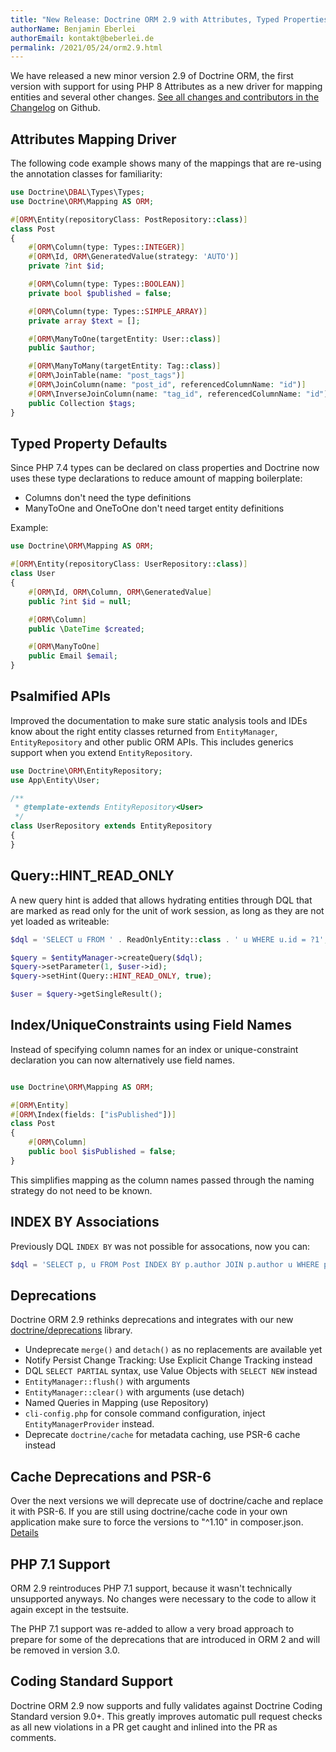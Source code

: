 ```yaml
---
title: "New Release: Doctrine ORM 2.9 with Attributes, Typed Properties, more"
authorName: Benjamin Eberlei
authorEmail: kontakt@beberlei.de
permalink: /2021/05/24/orm2.9.html
---
```


We have released a new minor version 2.9 of Doctrine ORM, the first version
with support for using PHP 8 Attributes as a new driver for mapping entities
and several other changes. [See all changes and contributors in the
Changelog](https://github.com/doctrine/orm/releases/tag/2.9.0) on Github.

## Attributes Mapping Driver

The following code example shows many of the mappings that are re-using
the annotation classes for familiarity:

```php
use Doctrine\DBAL\Types\Types;
use Doctrine\ORM\Mapping AS ORM;

#[ORM\Entity(repositoryClass: PostRepository::class)]
class Post
{
    #[ORM\Column(type: Types::INTEGER)]
    #[ORM\Id, ORM\GeneratedValue(strategy: 'AUTO')]
    private ?int $id;

    #[ORM\Column(type: Types::BOOLEAN)]
    private bool $published = false;

    #[ORM\Column(type: Types::SIMPLE_ARRAY)]
    private array $text = [];

    #[ORM\ManyToOne(targetEntity: User::class)]
    public $author;

    #[ORM\ManyToMany(targetEntity: Tag::class)]
    #[ORM\JoinTable(name: "post_tags")]
    #[ORM\JoinColumn(name: "post_id", referencedColumnName: "id")]
    #[ORM\InverseJoinColumn(name: "tag_id", referencedColumnName: "id")]
    public Collection $tags;
}
```

## Typed Property Defaults

Since PHP 7.4 types can be declared on class properties and Doctrine now
uses these type declarations to reduce amount of mapping boilerplate:

- Columns don't need the type definitions
- ManyToOne and OneToOne don't need target entity definitions

Example:

```php
use Doctrine\ORM\Mapping AS ORM;

#[ORM\Entity(repositoryClass: UserRepository::class)]
class User
{
    #[ORM\Id, ORM\Column, ORM\GeneratedValue]
    public ?int $id = null;

    #[ORM\Column]
    public \DateTime $created;

    #[ORM\ManyToOne]
    public Email $email;
}
```

## Psalmified APIs

Improved the documentation to make sure static analysis tools and IDEs know
about the right entity classes returned from `EntityManager`,
`EntityRepository` and other public ORM APIs. This includes generics support
when you extend `EntityRepository`.

```php
use Doctrine\ORM\EntityRepository;
use App\Entity\User;

/**
 * @template-extends EntityRepository<User>
 */
class UserRepository extends EntityRepository
{
}
```

## Query::HINT_READ_ONLY

A new query hint is added that allows hydrating entities through DQL that are
marked as read only for the unit of work session, as long as they are not yet
loaded as writeable:

```php
$dql = 'SELECT u FROM ' . ReadOnlyEntity::class . ' u WHERE u.id = ?1';

$query = $entityManager->createQuery($dql);
$query->setParameter(1, $user->id);
$query->setHint(Query::HINT_READ_ONLY, true);

$user = $query->getSingleResult();
```

## Index/UniqueConstraints using Field Names

Instead of specifying column names for an index or unique-constraint declaration
you can now alternatively use field names.

```php

use Doctrine\ORM\Mapping AS ORM;

#[ORM\Entity]
#[ORM\Index(fields: ["isPublished"])]
class Post
{
    #[ORM\Column]
    public bool $isPublished = false;
}
```

This simplifies mapping as the column names passed through the naming strategy
do not need to be known.

## INDEX BY Associations

Previously DQL `INDEX BY` was not possible for assocations, now you can:

```php
$dql = 'SELECT p, u FROM Post INDEX BY p.author JOIN p.author u WHERE p.id = 3';
```

## Deprecations

Doctrine ORM 2.9 rethinks deprecations and integrates with our new
[doctrine/deprecations](https://github.com/doctrine/deprecations/) library.

- Undeprecate `merge()` and `detach()` as no replacements are available yet
- Notify Persist Change Tracking: Use Explicit Change Tracking instead
- DQL `SELECT PARTIAL` syntax, use Value Objects with `SELECT NEW` instead
- `EntityManager::flush()` with arguments
- `EntityManager::clear()` with arguments (use detach)
- Named Queries in Mapping (use Repository)
- `cli-config.php` for console command configuration, inject `EntityManagerProvider` instead.
- Deprecate `doctrine/cache` for metadata caching, use PSR-6 cache instead

## Cache Deprecations and PSR-6 

Over the next versions we will deprecate use of doctrine/cache and replace it
with PSR-6. If you are still using doctrine/cache code in your own application
make sure to force the versions to "^1.10" in composer.json.
[Details](https://github.com/doctrine/cache/issues/354)

## PHP 7.1 Support

ORM 2.9 reintroduces PHP 7.1 support, because it wasn't technically unsupported
anyways.  No changes were necessary to the code to allow it again except in the
testsuite.

The PHP 7.1 support was re-added to allow a very broad approach to prepare for
some of the deprecations that are introduced in ORM 2 and will be removed in
version 3.0.

## Coding Standard Support

Doctrine ORM 2.9 now supports and fully validates against Doctrine Coding
Standard version 9.0+. This greatly improves automatic pull request checks as
all new violations in a PR get caught and inlined into the PR as comments.

